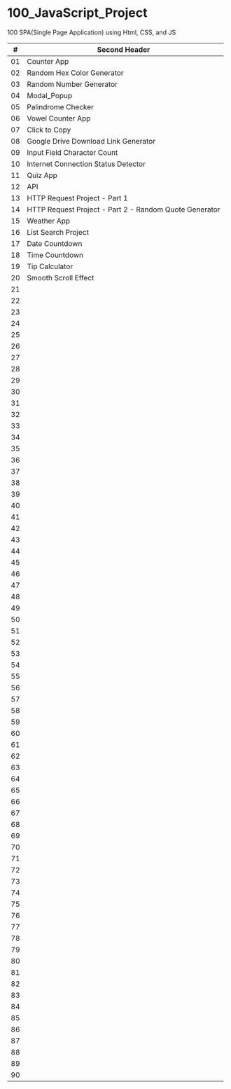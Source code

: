 # 100_JavaScript_Project
100 SPA(Single Page Application) using Html, CSS, and JS

| #  | Second Header |
| ------------- | ------------- |
| 01  | Counter App |
| 02  | Random Hex Color Generator  |
| 03  | Random Number Generator |
| 04  | Modal_Popup |
| 05  | Palindrome Checker |
| 06  | Vowel Counter App |
| 07  | Click to Copy |
| 08  | Google Drive Download Link Generator |
| 09  | Input Field Character Count |
| 10  | Internet Connection Status Detector |
| 11  | Quiz App |
| 12  | API |
| 13  |  HTTP Request Project - Part 1 |
| 14  | HTTP Request Project - Part 2 - Random Quote Generator |
| 15  | Weather App |
| 16  | List Search Project |
| 17  | Date Countdown |
| 18  | Time Countdown |
| 19  | Tip Calculator |
| 20  | Smooth Scroll Effect |
| 21  |  |
| 22  |  |
| 23  |  |
| 24  |  |
| 25  |  |
| 26  |  |
| 27  |  |
| 28  |  |
| 29  |  |
| 30  |  |
| 31  |  |
| 32  |  |
| 33  |  |
| 34  |  |
| 35  |  |
| 36  |  |
| 37  |  |
| 38  |  |
| 39  |  |
| 40  |  |
| 41  |  |
| 42  |  |
| 43  |  |
| 44  |  |
| 45  |  |
| 46  |  |
| 47  |  |
| 48  |  |
| 49  |  |
| 50  |  |
| 51  |  |
| 52  |  |
| 53  |  |
| 54  |  |
| 55  |  |
| 56  |  |
| 57  |  |
| 58  |  |
| 59  |  |
| 60  |  |
| 61  |  |
| 62  |  |
| 63  |  |
| 64  |  |
| 65  |  |
| 66  |  |
| 67  |  |
| 68  |  |
| 69  |  |
| 70  |  |
| 71  |  |
| 72  |  |
| 73  |  |
| 74  |  |
| 75  |  |
| 76  |  |
| 77  |  |
| 78  |  |
| 79  |  |
| 80  |  |
| 81  |  |
| 82  |  |
| 83  |  |
| 84  |  |
| 85  |  |
| 86  |  |
| 87  |  |
| 88  |  |
| 89  |  |
| 90  |  |
